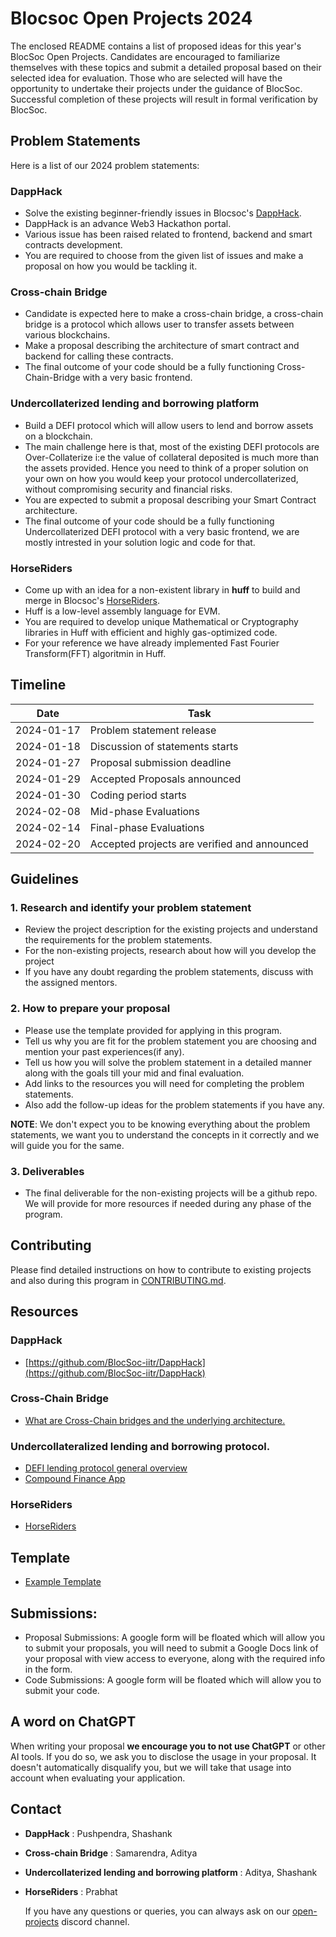 # Blocsoc Open Projects 2024

The enclosed README contains a list of proposed ideas for this year's BlocSoc Open Projects. Candidates are encouraged to familiarize themselves with these topics and submit a detailed proposal based on their selected idea for evaluation. Those who are selected will have the opportunity to undertake their projects under the guidance of BlocSoc. Successful completion of these projects will result in formal verification by BlocSoc.

## Problem Statements

Here is a list of our 2024 problem statements:

### **DappHack**

- Solve the existing beginner-friendly issues in Blocsoc's [DappHack](https://github.com/blocsoc-iitr/DappHack).
- DappHack is an advance Web3 Hackathon portal.
- Various issue has been raised related to frontend, backend and smart contracts development.
- You are required to choose from the given list of issues and make a proposal on how you would be tackling it.

### **Cross-chain Bridge**

- Candidate is expected here to make a cross-chain bridge, a cross-chain bridge is a protocol which allows user to transfer assets between various blockchains.
- Make a proposal describing the architecture of smart contract and backend for calling these contracts.
- The final outcome of your code should be a fully functioning Cross-Chain-Bridge with a very basic frontend.

### **Undercollaterized lending and borrowing platform**

- Build a DEFI protocol which will allow users to lend and borrow assets on a blockchain.
- The main challenge here is that, most of the existing DEFI protocols are Over-Collaterize i:e the value of collateral deposited is much more than the assets provided. Hence you need to think of a proper solution on your own on how you would keep your protocol undercollaterized, without compromising security and financial risks.
- You are expected to submit a proposal describing your Smart Contract architecture.
- The final outcome of your code should be a fully functioning Undercollaterized DEFI protocol with a very basic frontend, we are mostly intrested in your solution logic and code for that.

### **HorseRiders**

- Come up with an idea for a non-existent library in **huff** to build and merge in Blocsoc's [HorseRiders](https://github.com/blocsoc-iitr/HorseRiders).
- Huff is a low-level assembly language for EVM.
- You are required to develop unique Mathematical or Cryptography libraries in Huff with efficient and highly gas-optimized code.
- For your reference we have already implemented Fast Fourier Transform(FFT) algoritmin in Huff.

## Timeline

| Date       | Task                                         |
| ---------- | -------------------------------------------- |
| 2024-01-17 | Problem statement release                    |
| 2024-01-18 | Discussion of statements starts              |
| 2024-01-27 | Proposal submission deadline                 |
| 2024-01-29 | Accepted Proposals announced                 |
| 2024-01-30 | Coding period starts                         |
| 2024-02-08 | Mid-phase Evaluations                        |
| 2024-02-14 | Final-phase Evaluations                      |
| 2024-02-20 | Accepted projects are verified and announced |

## Guidelines

### 1. Research and identify your problem statement

- Review the project description for the existing projects and understand the requirements for the problem statements.
- For the non-existing projects, research about how will you develop the project
- If you have any doubt regarding the problem statements, discuss with the assigned mentors.

### 2. How to prepare your proposal

- Please use the template provided for applying in this program.
- Tell us why you are fit for the problem statement you are choosing and mention your past experiences(if any).
- Tell us how you will solve the problem statement in a detailed manner along with the goals till your mid and final evaluation.
- Add links to the resources you will need for completing the problem statements.
- Also add the follow-up ideas for the problem statements if you have any.

**NOTE**: We don't expect you to be knowing everything about the problem statements, we want you to understand the concepts in it correctly and we will guide you for the same.

### 3. Deliverables

- The final deliverable for the non-existing projects will be a github repo. We will provide for more resources if needed during any phase of the program.

## Contributing

Please find detailed instructions on how to contribute to existing projects and also during this program in [CONTRIBUTING.md](https://github.com/Blocsoc-iitr/open-projects/blob/main/CONTRIBUTING.md).

## Resources

### DappHack

- [https://github.com/BlocSoc-iitr/DappHack](https://github.com/BlocSoc-iitr/DappHack)

### Cross-Chain Bridge

- [What are Cross-Chain bridges and the underlying architecture.](https://medium.com/coinmonks/understanding-cross-chain-bridges-the-key-to-interoperability-de5d391bc4ff)

### Undercollateralized lending and borrowing protocol.

- [DEFI lending protocol general overview](https://medium.com/blockchain-stories/defi-lending-and-borrowing-272d1f2b87de)
- [Compound Finance App](https://app.compound.finance/?market=weth-mainnet)

### HorseRiders

- [HorseRiders](https://github.com/BlocSoc-iitr/HorseRiders)

## Template

- [Example Template](https://docs.google.com/document/d/1sd7jp_nPikJc307gSyBivj0Gt2odBDUnCf7CgV9jaPs/edit?usp=sharing)

## Submissions:

- Proposal Submissions: A google form will be floated which will allow you to submit your proposals, you will need to submit a Google Docs link of your proposal with view access to everyone, along with the required info in the form.
- Code Submissions: A google form will be floated which will allow you to submit your code.

## A word on ChatGPT

When writing your proposal **we encourage you to not use ChatGPT** or other AI tools. If you do so, we ask you to disclose the usage in your proposal. It doesn't automatically disqualify you, but we will take that usage into account when evaluating your application.

## Contact

- **DappHack** : Pushpendra, Shashank
- **Cross-chain Bridge** : Samarendra, Aditya
- **Undercollaterized lending and borrowing platform** : Aditya, Shashank
- **HorseRiders** : Prabhat

  If you have any questions or queries, you can always ask on our [open-projects](https://discord.gg/kkmMAUnf) discord channel.
